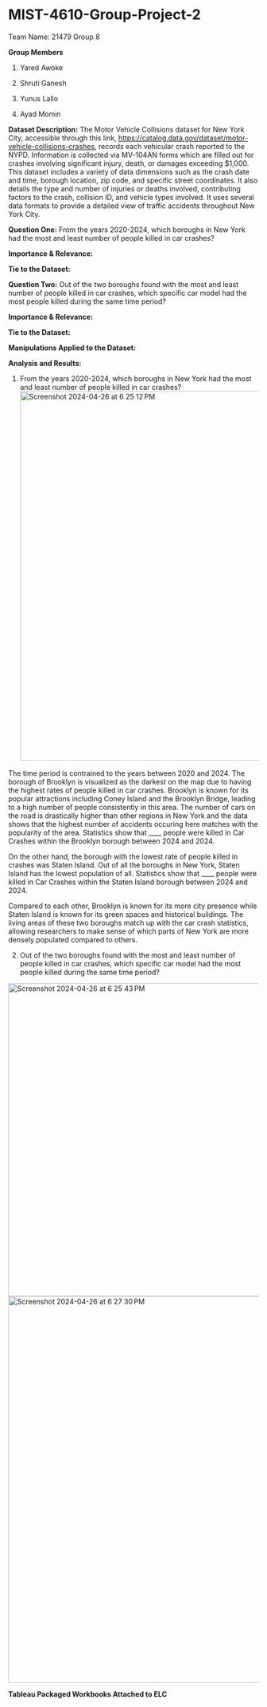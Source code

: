 # MIST-4610-Group-Project-2
Team Name: 21479 Group 8

**Group Members**
1. Yared Awoke

2. Shruti Ganesh

3. Yunus Lallo

4. Ayad Momin

**Dataset Description:**
The Motor Vehicle Collisions dataset for New York City, accessible through this link, https://catalog.data.gov/dataset/motor-vehicle-collisions-crashes, records each vehicular crash reported to the NYPD. Information is collected via MV-104AN forms which are filled out for crashes involving significant injury, death, or damages exceeding $1,000. This dataset includes a variety of data dimensions such as the crash date and time, borough location, zip code, and specific street coordinates. It also details the type and number of injuries or deaths involved, contributing factors to the crash, collision ID, and vehicle types involved. It uses several data formats to provide a detailed view of traffic accidents throughout New York City.

**Question One:** From the years 2020-2024, which boroughs in New York had the most and least number of people killed in car crashes?
   
**Importance & Relevance:**

**Tie to the Dataset:**


**Question Two:** Out of the two boroughs found with the most and least number of people killed in car crashes, which specific car model had the most people killed during the same time period? 

**Importance & Relevance:**

**Tie to the Dataset:**


**Manipulations Applied to the Dataset:**

**Analysis and Results:**
1. From the years 2020-2024, which boroughs in New York had the most and least number of people killed in car crashes?
   <img width="741" alt="Screenshot 2024-04-26 at 6 25 12 PM" src="https://github.com/shrutiganesh2005/MIST-4610-Group-Project-2/assets/114629015/cb4c95c7-f8eb-493c-80d6-3daeea5e1841">

The time period is contrained to the years between 2020 and 2024. The borough of Brooklyn is visualized as the darkest on the map due to having the highest rates of people killed in car crashes. Brooklyn is known for its popular attractions including Coney Island and the Brooklyn Bridge, leading to a high number of people consistently in this area. The number of cars on the road is drastically higher than other regions in New York and the data shows that the highest number of accidents occuring here matches with the popularity of the area. Statistics show that ____ people were killed in Car Crashes within the Brooklyn borough between 2024 and 2024. 

On the other hand, the borough with the lowest rate of people killed in crashes was Staten Island. Out of all the boroughs in New York, Staten Island has the lowest population of all. Statistics show that ____ people were killed in Car Crashes within the Staten Island borough between 2024 and 2024. 

Compared to each other, Brooklyn is known for its more city presence while Staten Island is known for its green spaces and historical buildings. The living areas of these two boroughs match up with the car crash statistics, allowing researchers to make sense of which parts of New York are more densely populated compared to others. 

2. Out of the two boroughs found with the most and least number of people killed in car crashes, which specific car model had the most people killed during the same time period?
<img width="628" alt="Screenshot 2024-04-26 at 6 25 43 PM" src="https://github.com/shrutiganesh2005/MIST-4610-Group-Project-2/assets/114629015/41d2e2d4-0c36-478f-ab39-a2452ca852dc">
<img width="776" alt="Screenshot 2024-04-26 at 6 27 30 PM" src="https://github.com/shrutiganesh2005/MIST-4610-Group-Project-2/assets/114629015/2d98c18f-2a78-469d-bcaf-3e0cd29af339">

**Tableau Packaged Workbooks Attached to ELC**
